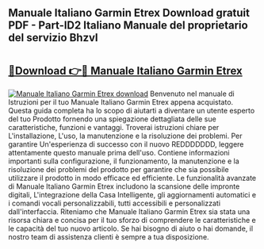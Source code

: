 ## Manuale Italiano Garmin Etrex Download gratuit PDF - Part-lD2 Italiano Manuale del proprietario del servizio BhzvI

# <h2><a href="http://dfejrb.blite.top/?on=Manuale+Italiano+Garmin+Etrex">🔗Download 👉🔴 Manuale Italiano Garmin Etrex</a></h2>

[![Manuale Italiano Garmin Etrex download](https://i.imgur.com/lujVjoI.png)](http://dfejrb.blite.top/?on=Manuale+Italiano+Garmin+Etrex)
Benvenuto nel manuale di Istruzioni per il tuo Manuale Italiano Garmin Etrex appena acquistato. Questa guida completa ha lo scopo di aiutarti a diventare un utente esperto del tuo Prodotto fornendo una spiegazione dettagliata delle sue caratteristiche, funzioni e vantaggi. Troverai istruzioni chiare per L'installazione, L'uso, la manutenzione e la risoluzione dei problemi. Per garantire Un'esperienza di successo con il nuovo REDDDDDDD, leggere attentamente questo manuale prima dell'uso. Contiene informazioni importanti sulla configurazione, il funzionamento, la manutenzione e la risoluzione dei problemi del prodotto per garantire che sia possibile utilizzare il prodotto in modo efficace ed efficiente. Le funzionalità avanzate di Manuale Italiano Garmin Etrex includono la scansione delle impronte digitali, L'integrazione della Casa Intelligente, gli aggiornamenti automatici e i comandi vocali personalizzabili, tutti accessibili e personalizzati dall'interfaccia. Riteniamo che Manuale Italiano Garmin Etrex sia stata una risorsa chiara e concisa per il tuo sforzo di comprendere le caratteristiche e le capacità del tuo nuovo articolo. Se hai bisogno di aiuto o hai domande, il nostro team di assistenza clienti è sempre a tua disposizione.
